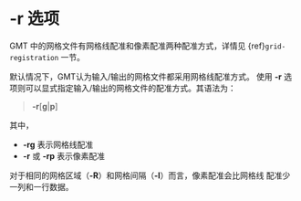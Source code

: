# -r 选项

GMT 中的网格文件有网格线配准和像素配准两种配准方式，详情见
{ref}`grid-registration` 一节。

默认情况下，GMT认为输入/输出的网格文件都采用网格线配准方式。
使用 **-r** 选项则可以显式指定输入/输出的网格文件的配准方式。其语法为：

> **-r**\[**g**|**p**\]

其中，

- **-rg** 表示网格线配准
- **-r** 或 **-rp** 表示像素配准

对于相同的网格区域（**-R**）和网格间隔（**-I**）而言，像素配准会比网格线
配准少一列和一行数据。
